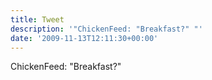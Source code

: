 ```yaml
---
title: Tweet
description: '"ChickenFeed: "Breakfast?" "'
date: '2009-11-13T12:11:30+00:00'
---
```

ChickenFeed: "Breakfast?" 
